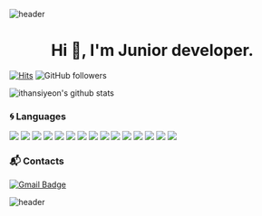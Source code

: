 ![header](https://capsule-render.vercel.app/api?type=rect&color=gradient&height=150&section=header&text=SiYeon%20Han&fontSize=30&animation=twinkling)
<h1 align="center">Hi 👋, I'm Junior developer.</h1>
  
[![Hits](https://hits.seeyoufarm.com/api/count/incr/badge.svg?url=https%3A%2F%2Fgithub.com%2Fithansiyeon&count_bg=%23C83DC8&title_bg=%23555555&icon=&icon_color=%23DAA8EB&title=hits&edge_flat=false)](https://hits.seeyoufarm.com) ![GitHub followers](https://img.shields.io/github/followers/ithansiyeon?color=purple)<br>
  
![ithansiyeon's github stats](https://github-readme-stats.vercel.app/api?username=ithansiyeon&theme=buefy&show_icons=true)

### :cyclone: Languages
<img src="https://img.shields.io/badge/Python-3766AB?style=flat-square&logo=Python&logoColor=white"/></a>
<img src="https://img.shields.io/badge/Java-007396?style=flat-square&logo=Java&logoColor=white"/></a>
<img src="https://img.shields.io/badge/Matlab-0076A8?style=flat-square&logo=mathworks&logoColor=white"/></a>
<img src="https://img.shields.io/badge/JavaScript-F7DF1E?style=flat-square&logo=JavaScript&logoColor=white"/></a>
<img src="https://img.shields.io/badge/Android-3DDC84?style=flat-square&logo=Android&logoColor=white"/></a>
<img src="https://img.shields.io/badge/CSS3-1572B6?style=flat-square&logo=CSS3&logoColor=white"/></a>
<img src="https://img.shields.io/badge/HTML5-E34F26?style=flat-square&logo=HTML5&logoColor=white"/></a>
<img src="https://img.shields.io/badge/JQuery-0769AD?style=flat-square&logo=JQuery&logoColor=white"/></a>
<img src="https://img.shields.io/badge/C-A8B9CC?style=flat-square&logo=C&logoColor=white"/></a>
<img src="https://img.shields.io/badge/C++-00599C?style=flat-square&logo=C++&logoColor=white"/></a>
<img src="https://img.shields.io/badge/Bootstrap-7952B3?style=flat-square&logo=Bootstrap&logoColor=white"/></a>
<img src="https://img.shields.io/badge/Oracle-F80000?style=flat-square&logo=Oracle&logoColor=white"/></a>
<img src="https://img.shields.io/badge/MSSQL-CC2927?style=flat-square&logo=MicrosoftSQLServer&logoColor=white"/></a>
<img src="https://img.shields.io/badge/Django-092E20?style=flat-square&logo=Django&logoColor=white"/></a>
<img src="https://img.shields.io/badge/ES-005571?style=flat-square&logo=ElasticSearch&logoColor=white"/></a>

### :mailbox_with_mail: Contacts
[![Gmail Badge](https://img.shields.io/badge/Gmail-d14836?style=flat-square&logo=Gmail&logoColor=white&link=mailto:hansi0121@naver.com)](mailto:hansi0121@naver.com)
<!--
- 🔭 I’m currently working on ...
- 🌱 I’m currently learning ...
- 👯 I’m looking to collaborate on ...
- 🤔 I’m looking for help with ...
- 💬 Ask me about ...
- 📫 How to reach me: ...
- 😄 Pronouns: ...
- ⚡ Fun fact: ...
<-->
![header](https://capsule-render.vercel.app/api?type=rect&color=gradient&height=100&section=header)
